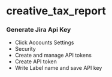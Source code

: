# creative_tax_report

### Generate Jira Api Key




- Click Accounts Settings
- Security
- Create and manage API tokens
- Create API token 
- Write Label name and save API key

